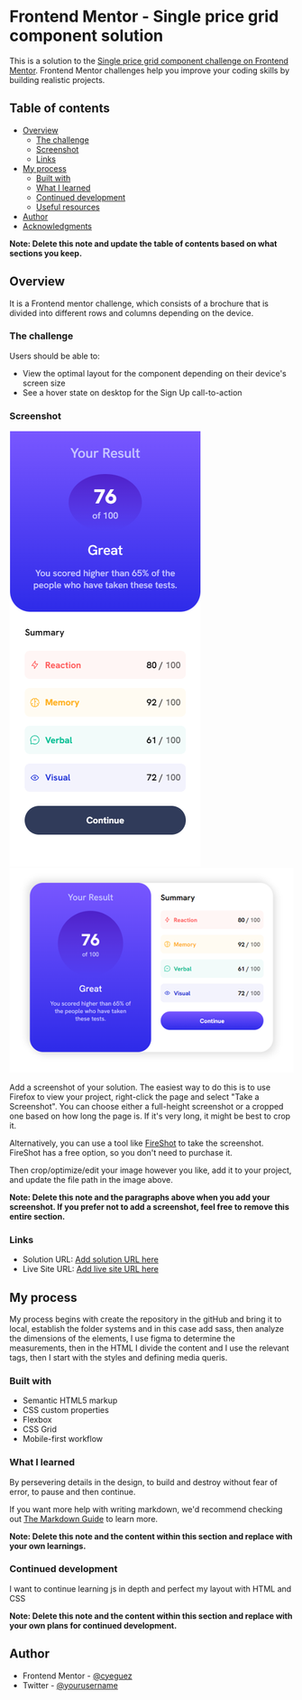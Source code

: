 # Frontend Mentor - Single price grid component solution

This is a solution to the [Single price grid component challenge on Frontend Mentor](https://www.frontendmentor.io/challenges/single-price-grid-component-5ce41129d0ff452fec5abbbc). Frontend Mentor challenges help you improve your coding skills by building realistic projects. 

## Table of contents

- [Overview](#overview)
  - [The challenge](#the-challenge)
  - [Screenshot](#screenshot)
  - [Links](#links)
- [My process](#my-process)
  - [Built with](#built-with)
  - [What I learned](#what-i-learned)
  - [Continued development](#continued-development)
  - [Useful resources](#useful-resources)
- [Author](#author)
- [Acknowledgments](#acknowledgments)

**Note: Delete this note and update the table of contents based on what sections you keep.**

## Overview

It is a Frontend mentor challenge, which consists of a brochure that is divided into different rows and columns depending on the device.

### The challenge

Users should be able to:

- View the optimal layout for the component depending on their device's screen size
- See a hover state on desktop for the Sign Up call-to-action

### Screenshot

![](./screenshot/Screenshot-mobile-mode.png) ![](./screenshot/Screenshot-desktop-mode.png)

Add a screenshot of your solution. The easiest way to do this is to use Firefox to view your project, right-click the page and select "Take a Screenshot". You can choose either a full-height screenshot or a cropped one based on how long the page is. If it's very long, it might be best to crop it.

Alternatively, you can use a tool like [FireShot](https://getfireshot.com/) to take the screenshot. FireShot has a free option, so you don't need to purchase it. 

Then crop/optimize/edit your image however you like, add it to your project, and update the file path in the image above.

**Note: Delete this note and the paragraphs above when you add your screenshot. If you prefer not to add a screenshot, feel free to remove this entire section.**

### Links

- Solution URL: [Add solution URL here](https://github.com/cyeguez/results-summary-component)
- Live Site URL: [Add live site URL here](https://cyeguez.github.io/results-summary-component/)

## My process

My process begins with create the repository in the gitHub and bring it to local, establish the folder systems and in this case add sass, then analyze the dimensions of the elements, I use figma to determine the measurements, then in the HTML I divide the content and I use the relevant tags, then I start with the styles and defining media queris.

### Built with

- Semantic HTML5 markup
- CSS custom properties
- Flexbox
- CSS Grid
- Mobile-first workflow




### What I learned

By persevering details in the design, to build and destroy without fear of error, to pause and then continue.

If you want more help with writing markdown, we'd recommend checking out [The Markdown Guide](https://www.markdownguide.org/) to learn more.

**Note: Delete this note and the content within this section and replace with your own learnings.**

### Continued development

I want to continue learning js in depth and perfect my layout with HTML and CSS

**Note: Delete this note and the content within this section and replace with your own plans for continued development.**



## Author


- Frontend Mentor - [@cyeguez](https://www.frontendmentor.io/profile/cyeguez)
- Twitter - [@yourusername](https://www.twitter.com/yourusername)



